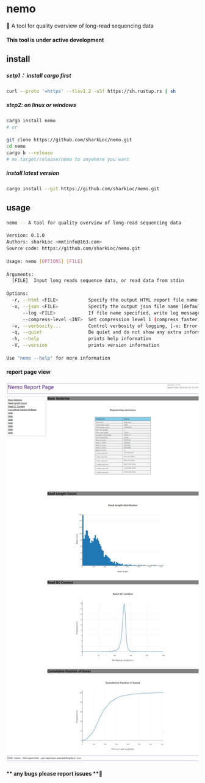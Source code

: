 # nemo
🦀 A tool for quality overview of long-read sequencing data

#### **This tool is under active development**

## install
##### setp1： install cargo first 
```bash
curl --proto '=https' --tlsv1.2 -sSf https://sh.rustup.rs | sh
```

##### step2:  on linux or windows
```bash
cargo install nemo
# or

git clone https://github.com/sharkLoc/nemo.git
cd nemo
cargo b --release
# mv target/release/nemo to anywhere you want 
```
##### install latest version

```bash
cargo install --git https://github.com/sharkLoc/nemo.git
```

## usage

```bash
nemo -- A tool for quality overview of long-read sequencing data

Version: 0.1.0
Authors: sharkLoc <mmtinfo@163.com>
Source code: https://github.com/sharkLoc/nemo.git

Usage: nemo [OPTIONS] [FILE]

Arguments:
  [FILE]  Input long reads sequence data, or read data from stdin

Options:
  -r, --html <FILE>           Specify the output HTML report file name [default: report.html]
  -o, --json <FILE>           Specify the output json file name [default: report.json]
      --log <FILE>            If file name specified, write log message to this file, or write to stderr
      --compress-level <INT>  Set compression level 1 (compress faster) - 9 (compress better) for gzip/bzip2/xz output file, just work with option -o/--json [default: 6]
  -v, --verbosity...          Control verbosity of logging, [-v: Error, -vv: Warn, -vvv: Info, -vvvv: Debug, -vvvvv: Trace, defalut: Debug]
  -q, --quiet                 Be quiet and do not show any extra information
  -h, --help                  prints help information
  -V, --version               prints version information

Use "nemo --help" for more information
```

#### report page view
![](example/report.jpeg)

#### ** any bugs please report issues **💖